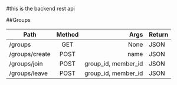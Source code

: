 #this is the backend rest api

##Groups

| Path            | Method  |  Args                | Return |
|-----------------|:-------:|---------------------:|--------|
| /groups         | GET     | None                 | JSON   |
| /groups/create  | POST    | name                 | JSON   |
| /groups/join    | POST    | group_id, member_id  | JSON   |
| /groups/leave   | POST    | group_id, member_id  | JSON   |